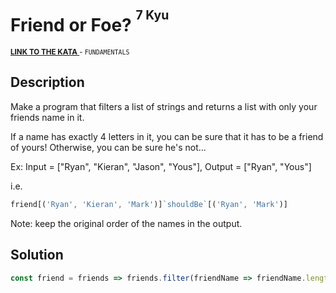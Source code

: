 <h1>Friend or Foe? <sup><sup>7 Kyu</sup></sup></h1>

<sup>
  <a href="https://www.codewars.com/kata/55b42574ff091733d900002f">
    <strong>LINK TO THE KATA</strong>
  </a> - <code>FUNDAMENTALS</code>
</sup>

## Description

Make a program that filters a list of strings and returns a list with only your friends name in it.

If a name has exactly 4 letters in it, you can be sure that it has to be a friend of yours! Otherwise, you can be sure he's not...

Ex: Input = ["Ryan", "Kieran", "Jason", "Yous"], Output = ["Ryan", "Yous"]

i.e.

```javascript
friend[('Ryan', 'Kieran', 'Mark')]`shouldBe`[('Ryan', 'Mark')]
```

Note: keep the original order of the names in the output.

## Solution

```javascript
const friend = friends => friends.filter(friendName => friendName.length === 4)
```
